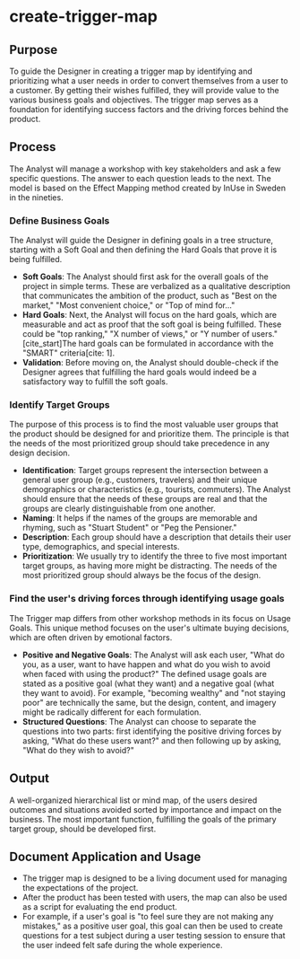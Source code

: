 # create-trigger-map

## Purpose

To guide the Designer in creating a trigger map by identifying and prioritizing what a user needs in order to convert themselves from a user to a customer. By getting their wishes fulfilled, they will provide value to the various business goals and objectives. The trigger map serves as a foundation for identifying success factors and the driving forces behind the product.

## Process

The Analyst will manage a workshop with key stakeholders and ask a few specific questions. The answer to each question leads to the next. The model is based on the Effect Mapping method created by InUse in Sweden in the nineties.

### Define Business Goals

The Analyst will guide the Designer in defining goals in a tree structure, starting with a Soft Goal and then defining the Hard Goals that prove it is being fulfilled.

* **Soft Goals**: The Analyst should first ask for the overall goals of the project in simple terms. These are verbalized as a qualitative description that communicates the ambition of the product, such as "Best on the market," "Most convenient choice," or "Top of mind for..."
* **Hard Goals**: Next, the Analyst will focus on the hard goals, which are measurable and act as proof that the soft goal is being fulfilled. These could be "top ranking," "X number of views," or "Y number of users." [cite_start]The hard goals can be formulated in accordance with the "SMART" criteria[cite: 1].
* **Validation**: Before moving on, the Analyst should double-check if the Designer agrees that fulfilling the hard goals would indeed be a satisfactory way to fulfill the soft goals.

### Identify Target Groups

The purpose of this process is to find the most valuable user groups that the product should be designed for and prioritize them. The principle is that the needs of the most prioritized group should take precedence in any design decision.

* **Identification**: Target groups represent the intersection between a general user group (e.g., customers, travelers) and their unique demographics or characteristics (e.g., tourists, commuters). The Analyst should ensure that the needs of these groups are real and that the groups are clearly distinguishable from one another.
* **Naming**: It helps if the names of the groups are memorable and rhyming, such as "Stuart Student" or "Peg the Pensioner."
* **Description**: Each group should have a description that details their user type, demographics, and special interests.
* **Prioritization**: We usually try to identify the three to five most important target groups, as having more might be distracting. The needs of the most prioritized group should always be the focus of the design.

### Find the user's driving forces through identifying usage goals

The Trigger map differs from other workshop methods in its focus on Usage Goals. This unique method focuses on the user's ultimate buying decisions, which are often driven by emotional factors.

* **Positive and Negative Goals**: The Analyst will ask each user, "What do you, as a user, want to have happen and what do you wish to avoid when faced with using the product?" The defined usage goals are stated as a positive goal (what they want) and a negative goal (what they want to avoid). For example, "becoming wealthy" and "not staying poor" are technically the same, but the design, content, and imagery might be radically different for each formulation.
* **Structured Questions**: The Analyst can choose to separate the questions into two parts: first identifying the positive driving forces by asking, "What do these users want?" and then following up by asking, "What do they wish to avoid?"

## Output

A well-organized hierarchical list or mind map, of the users desired outcomes and situations avoided sorted by importance and impact on the business. The most important function, fulfilling the goals of the primary target group, should be developed first.

## Document Application and Usage

* The trigger map is designed to be a living document used for managing the expectations of the project.
* After the product has been tested with users, the map can also be used as a script for evaluating the end product.
* For example, if a user's goal is "to feel sure they are not making any mistakes," as a positive user goal, this goal can then be used to create questions for a test subject during a user testing session to ensure that the user indeed felt safe during the whole experience.